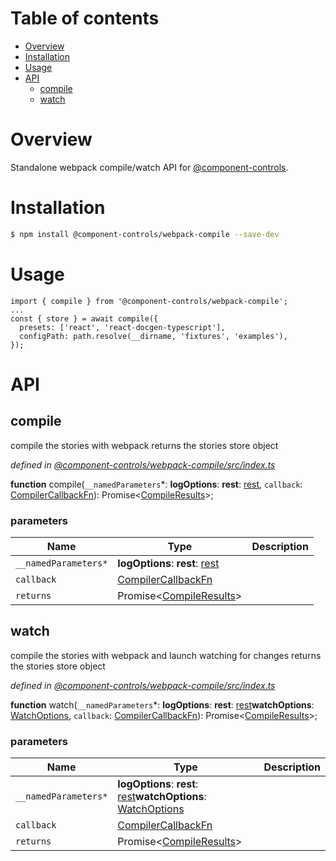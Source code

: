 # Table of contents

-   [Overview](#overview)
-   [Installation](#installation)
-   [Usage](#usage)
-   [API](#api)
    -   [compile](#compile)
    -   [watch](#watch)

# Overview

Standalone webpack compile/watch API for [@component-controls](https://github.com/ccontrols/component-controls).

# Installation

```bash
$ npm install @component-controls/webpack-compile --save-dev
```

# Usage

    import { compile } from '@component-controls/webpack-compile';
    ...
    const { store } = await compile({
      presets: ['react', 'react-docgen-typescript'],
      configPath: path.resolve(__dirname, 'fixtures', 'examples'),
    });

# API

<tsdoc-typescript files="@types/webpack/index.d.ts" entry="./src/index.ts,./src/types.ts"/>

<!-- START-TSDOC-TYPESCRIPT -->

## compile

compile the stories with webpack
returns the stories store object

_defined in [@component-controls/webpack-compile/src/index.ts](https://github.com/ccontrols/component-controls/tree/master/core/webpack-compile/src/index.ts#L16)_

**function** compile(`__namedParameters`\*: **logOptions**: **rest**: [rest](#rest), `callback`: [CompilerCallbackFn](#compilercallbackfn)): Promise&lt;[CompileResults](#compileresults)>;

### parameters

| Name                 | Type                                          | Description |
| -------------------- | --------------------------------------------- | ----------- |
| `__namedParameters*` | **logOptions**: **rest**: [rest](#rest)       |             |
| `callback`           | [CompilerCallbackFn](#compilercallbackfn)     |             |
| `returns`            | Promise&lt;[CompileResults](#compileresults)> |             |

## watch

compile the stories with webpack and launch watching for changes
returns the stories store object

_defined in [@component-controls/webpack-compile/src/index.ts](https://github.com/ccontrols/component-controls/tree/master/core/webpack-compile/src/index.ts#L36)_

**function** watch(`__namedParameters`\*: **logOptions**: **rest**: [rest](#rest)**watchOptions**: [WatchOptions](#watchoptions), `callback`: [CompilerCallbackFn](#compilercallbackfn)): Promise&lt;[CompileResults](#compileresults)>;

### parameters

| Name                 | Type                                                                                   | Description |
| -------------------- | -------------------------------------------------------------------------------------- | ----------- |
| `__namedParameters*` | **logOptions**: **rest**: [rest](#rest)**watchOptions**: [WatchOptions](#watchoptions) |             |
| `callback`           | [CompilerCallbackFn](#compilercallbackfn)                                              |             |
| `returns`            | Promise&lt;[CompileResults](#compileresults)>                                          |             |

<!-- END-TSDOC-TYPESCRIPT -->
